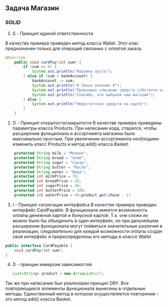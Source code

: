 ## Задача Магазин

### *SOLID*

1. S - Принцип единой ответственности

В качестве примера приведен метод класса Wallet. Этот клас предназначен только для операций связаных с оплатой заказа.

```java
@Override
    public void cardPay(int sum) {
        if (sum == 0) {
            System.out.println("Корзина пуста");
        } else if (sum < bankAccount) {
            bankAccount -= sum;
            System.out.println("₽ Заказ оплачен ₽");
            System.out.println("Произошло списание средств.\nОстаток на счете = " + bankAccount);
            System.out.println("Спасибо, что выбрали наш магазин");
        } else {
            System.out.println("Недостаточно средств на карте");
        }
    }
```


2. O - Принцип открытости/закрытости
   В качестве примера приведены параметры класса Products. При написании кода, старался, чтобы расширение функционала и ассортимета магазина было максимально простым. При увеличении ассортимента необходимо изменить класс Products и метод add() класса Basket.

```java
    protected String milk = "Молоко";
    protected String bread = "Хлеб";
    protected String sugar = "Сахар";
    protected String butter = "Масло";
    protected String water = "Вода";
    protected int milkPrice = 70;
    protected int breadPrice = 45;
    protected int sugarPrice = 30;
    protected int butterPrice = 100;
    protected int waterPrice = 40;product.get(chose - 1)
```

3. I - Принцип сегрегации интерфейса
   В качестве примера приведен интерфейс CardPayable. В функционале имеется возможность оплаты денежной картой и бонусной картой. Т.к. они схожи их можно было бы объединить в один интерфейс, но при дальнейшем расширении функционала могут появиться значительные различия в реализации, следовательно для каждой возможности оплаты создан свой интерфейс и пререопределены его методы в классе Wallet

```java
public interface CardPayable {
    void cardPay(int sum);
}
```

4. D - принцин инверсии зависимостей

   ```java
   List<String> product = new ArrayList<>();
   ```

Так же при написании был реализован принцип DRY. Все повторяющиеся эллементы функционала вынесены в отдельные методы. Единственный метод в котором осуществляется повторение - это метод add() класса Basket.
